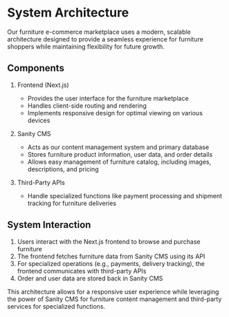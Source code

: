 # System Architecture

Our furniture e-commerce marketplace uses a modern, scalable architecture designed to provide a seamless experience for furniture shoppers while maintaining flexibility for future growth.

## Components

1. Frontend (Next.js)
   - Provides the user interface for the furniture marketplace
   - Handles client-side routing and rendering
   - Implements responsive design for optimal viewing on various devices

2. Sanity CMS
   - Acts as our content management system and primary database
   - Stores furniture product information, user data, and order details
   - Allows easy management of furniture catalog, including images, descriptions, and pricing

3. Third-Party APIs
   - Handle specialized functions like payment processing and shipment tracking for furniture deliveries

## System Interaction



1. Users interact with the Next.js frontend to browse and purchase furniture
2. The frontend fetches furniture data from Sanity CMS using its API
3. For specialized operations (e.g., payments, delivery tracking), the frontend communicates with third-party APIs
4. Order and user data are stored back in Sanity CMS

This architecture allows for a responsive user experience while leveraging the power of Sanity CMS for furniture content management and third-party services for specialized functions.